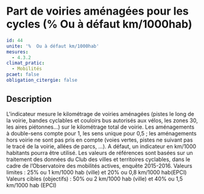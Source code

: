 # Part de voiries aménagées pour les cycles (%  Ou à défaut km/1000hab)
```yaml
id: 44
unite: '%  Ou à défaut km/1000hab'
mesures:
  - 4.3.2
climat_pratic:
  - Mobilités
pcaet: false
obligation_citergie: false
```
## Description
L'indicateur mesure le kilométrage de voiries aménagées (pistes le long de la voirie, bandes cyclables et couloirs bus autorisés aux vélos, les zones 30, les aires piétonnes…) sur le kilométrage total de voirie. Les aménagements à double-sens compte pour 1, les sens unique pour 0,5 ; les aménagements hors voirie ne sont pas pris en compte (voies vertes, pistes ne suivant pas le tracé de la voirie, allées de parcs, ...). A défaut, un indicateur en km/1000 habitants pourra être utilisé. Les valeurs de références sont basées sur un traitement des données du Club des villes et territoires cyclables, dans le cadre de l’Observatoire des mobilités actives, enquête 2015-2016.
Valeurs limites :  25% ou 1 km/1000 hab (ville) et 20% ou 0,8 km/1000 hab(EPCI)
Valeurs cibles (objectifs) :  50% ou 2 km/1000 hab  (ville) et 40% ou 1,5 km/1000 hab (EPCI)



